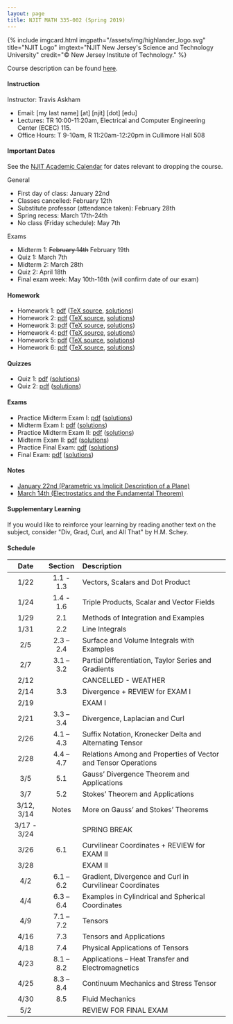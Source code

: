 ```yaml
---
layout: page
title: NJIT MATH 335-002 (Spring 2019)	
---
```


{% include imgcard.html imgpath="/assets/img/highlander_logo.svg" title="NJIT Logo" imgtext="NJIT New Jersey's Science and Technology University" credit="&copy; New Jersey Institute of Technology." %}

Course description can be found [here](https://m.njit.edu/Undergraduate/Course_Syllabi/Spring2019/Math_335-SP19.html).

#### Instruction

Instructor: Travis Askham 

- Email: [my last name] [at] [njit] [dot] [edu]
- Lectures: TR 10:00-11:20am, Electrical and Computer Engineering Center (ECEC) 115.
- Office Hours: T 9-10am, R 11:20am-12:20pm in Cullimore Hall 508

#### Important Dates

See the [NJIT Academic Calendar](https://www.njit.edu/registrar/spring-2019-academic-calendar/)
for dates relevant to dropping the course.
 
General 
- First day of class: January 22nd
- Classes cancelled: February 12th
- Substitute professor (attendance taken): February 28th
- Spring recess: March 17th-24th
- No class (Friday schedule): May 7th

Exams
- Midterm 1: ~~February 14th~~ February 19th
- Quiz 1: March 7th
- Midterm 2: March 28th
- Quiz 2: April 18th
- Final exam week: May 10th-16th (will confirm date of our exam)

	
#### Homework

- Homework 1: [pdf](/assets/courses/njit-math-335-s-2019/hw/hw1.pdf)
([TeX source](/assets/courses/njit-math-335-s-2019/hw/hw1source.zip), [solutions](/assets/courses/njit-math-335-s-2019/hw/soln-hw1.pdf))
- Homework 2: [pdf](/assets/courses/njit-math-335-s-2019/hw/hw2.pdf)
([TeX source](/assets/courses/njit-math-335-s-2019/hw/hw2source.zip), [solutions](/assets/courses/njit-math-335-s-2019/hw/soln-hw2.pdf))
- Homework 3: [pdf](/assets/courses/njit-math-335-s-2019/hw/hw3.pdf)
([TeX source](/assets/courses/njit-math-335-s-2019/hw/hw3source.zip), [solutions](/assets/courses/njit-math-335-s-2019/hw/soln-hw3.pdf))
- Homework 4: [pdf](/assets/courses/njit-math-335-s-2019/hw/hw4.pdf)
([TeX source](/assets/courses/njit-math-335-s-2019/hw/hw4source.zip), [solutions](/assets/courses/njit-math-335-s-2019/hw/soln-hw4.pdf))
- Homework 5: [pdf](/assets/courses/njit-math-335-s-2019/hw/hw5.pdf)
([TeX source](/assets/courses/njit-math-335-s-2019/hw/hw5source.zip), [solutions](/assets/courses/njit-math-335-s-2019/hw/soln-hw5.pdf))
- Homework 6: [pdf](/assets/courses/njit-math-335-s-2019/hw/hw6.pdf)
([TeX source](/assets/courses/njit-math-335-s-2019/hw/hw6source.zip), [solutions](/assets/courses/njit-math-335-s-2019/hw/soln-hw6.pdf))

#### Quizzes

- Quiz 1: [pdf](/assets/courses/njit-math-335-s-2019/quiz/quiz1.pdf)
([solutions](/assets/courses/njit-math-335-s-2019/quiz/soln-quiz1.pdf))
- Quiz 2: [pdf](/assets/courses/njit-math-335-s-2019/quiz/quiz2.pdf)
([solutions](/assets/courses/njit-math-335-s-2019/quiz/soln-quiz2.pdf))

#### Exams

- Practice Midterm Exam I: [pdf](/assets/courses/njit-math-335-s-2019/exams/practice-exam1.pdf) ([solutions](/assets/courses/njit-math-335-s-2019/exams/soln-practice-exam1.pdf))
- Midterm Exam I: [pdf](/assets/courses/njit-math-335-s-2019/exams/exam1.pdf) ([solutions](/assets/courses/njit-math-335-s-2019/exams/soln-exam1.pdf))
- Practice Midterm Exam II: [pdf](/assets/courses/njit-math-335-s-2019/exams/practice-exam2.pdf) ([solutions](/assets/courses/njit-math-335-s-2019/exams/soln-practice-exam2.pdf))
- Midterm Exam II: [pdf](/assets/courses/njit-math-335-s-2019/exams/exam2.pdf) ([solutions](/assets/courses/njit-math-335-s-2019/exams/soln-exam2.pdf))
- Practice Final Exam: [pdf](/assets/courses/njit-math-335-s-2019/exams/practice-final.pdf) ([solutions](/assets/courses/njit-math-335-s-2019/exams/soln-practice-final.pdf))
- Final Exam: [pdf](/assets/courses/njit-math-335-s-2019/exams/final.pdf) ([solutions](/assets/courses/njit-math-335-s-2019/exams/soln-final.pdf))
  
#### Notes

- [January 22nd (Parametric vs Implicit Description of a Plane)](/assets/courses/njit-math-335-s-2019/notes/20190122.pdf)
- [March 14th (Electrostatics and the Fundamental Theorem)](/assets/courses/njit-math-335-s-2019/notes/20190312.pdf)

#### Supplementary Learning

If you would like to reinforce your learning
by reading another text on the subject, consider
"Div, Grad, Curl, and All That" by H.M. Schey. 

#### Schedule

| Date | Section | Description |
|:----:|:-------:|:------------|
|1/22| 1.1 - 1.3 | Vectors, Scalars and Dot Product |
|1/24| 1.4 - 1.6 | Triple Products, Scalar and Vector Fields |
|1/29| 2.1 | Methods of Integration and Examples |
|1/31| 2.2 | Line Integrals |
|2/5| 2.3 – 2.4 | Surface and Volume Integrals with Examples |
|2/7|  3.1 – 3.2 | Partial Differentiation, Taylor Series and Gradients |
|2/12|  | CANCELLED - WEATHER |
|2/14| 3.3 | Divergence + REVIEW for EXAM I |
|2/19|  | EXAM I | 
|2/21| 3.3 – 3.4 | Divergence, Laplacian and Curl |
|2/26| 4.1 – 4.3 | Suffix Notation, Kronecker Delta and Alternating Tensor |
|2/28| 4.4 – 4.7 | Relations Among and Properties of Vector and Tensor Operations |
|3/5| 5.1 | Gauss’ Divergence Theorem and Applications |
|3/7| 5.2 | Stokes’ Theorem and Applications |
|3/12, 3/14| Notes | More on Gauss’ and Stokes’ Theorems |
|3/17 - 3/24| | SPRING BREAK |
|3/26| 6.1 | Curvilinear Coordinates + REVIEW for EXAM II |
|3/28| | EXAM II |
|4/2| 6.1 – 6.2 | Gradient, Divergence and Curl in Curvilinear Coordinates |
|4/4| 6.3 – 6.4 | Examples in Cylindrical and Spherical Coordinates |
|4/9| 7.1 – 7.2 | Tensors |
|4/16| 7.3 | Tensors and Applications |
|4/18| 7.4 | Physical Applications of Tensors | 
|4/23| 8.1 – 8.2 | Applications – Heat Transfer and Electromagnetics |
|4/25| 8.3 – 8.4 | Continuum Mechanics and Stress Tensor |
|4/30| 8.5 | Fluid Mechanics |
|5/2| | REVIEW FOR FINAL EXAM

